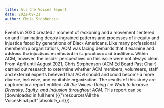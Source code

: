 ```yaml
---
title: All the Voices Report
date: 2022-09-21
author: Chris Stephenson
---
```


Events in 2020 created a moment of reckoning and a movement centered on and illuminating deeply ingrained patterns and processes of inequity and injustice faced by generations of Black Americans. Like many professional membership organizations, ACM was facing demands that it examine and address the injustices manifested in its practices and traditions. Within ACM, however, the insider perspectives on this issue were not always clear. From April until August 2021, Chris Stephenson (ACM Ed Board Past Chair) carried out research to determine whether ACM members, volunteers, staff and external experts believed that ACM should and could become a more diverse, inclusive, and equitable organization.  The results of this study are captured in a report entitled: _All the Voices: Doing the Work to Improve Diversity, Equity, and Inclusion throughout ACM_. This report can be [downloaded in full here]({{"/resources/All the VoicesFinal.pdf"|absolute_url}}).